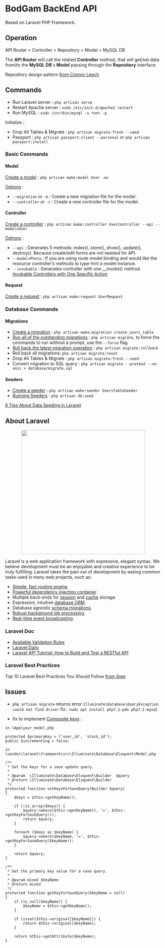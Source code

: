 # BodGam BackEnd API

Based on Laravel PHP Framework.

## Operation

API Router > Controller > Repository > Model > MySQL DB

The **API Router** will call the related **Controller** method, that will get/set data from/to the **MySQL DB**'s **Model** passing through the **Repository** interface.

Repository design pattern [from Connor Leech](https://medium.com/employbl/use-the-repository-design-pattern-in-a-laravel-application-13f0b46a3dce)

## Commands

-   Run Laravel server : `php artisan serve`
-   Restart Apache server : `sudo /etc/init.d/apache2 restart`
-   Run MySQL : `sudo /usr/bin/mysql -u root -p`

Initialize :

-   Drop All Tables & Migrate : `php artisan migrate:fresh --seed`
-   Passport : `php artisan passport:client --personal` or `php artisan passport:install`

### Basic Commands

#### Model

[Create a model](https://laravel.com/docs/5.8/eloquent#defining-models) : `php artisan make:model User -mc`

[Options](https://quickadminpanel.com/blog/list-of-21-artisan-make-commands-with-parameters/) :

-   `--migration` or `-m` : Create a new migration file for the model.
-   `--controller` or `-c` : Create a new controller file for the model.

#### Controller

[Create a controller](https://laravel.com/docs/5.7/controllers) : `php artisan make:controller UserController --api --model=User`

[Options](https://quickadminpanel.com/blog/list-of-21-artisan-make-commands-with-parameters/) :

-   `--api` : Generates 5 methods: index(), store(), show(), update(), destroy(). Because create/edit forms are not needed for API.
-   `--model=Photo` : If you are using route model binding and would like the resource controller’s methods to type-hint a model instance.
-   `--invokable` : Generates controller with one \_\_invoke() method. [Invokable Controllers with One Specific Action](https://laraveldaily.com/invokable-controllers-with-one-specific-action/)

#### Request

[Create a request](https://medium.com/@kamerk22/the-smart-way-to-handle-request-validation-in-laravel-5e8886279271) : `php artisan make:request UserRequest`

### Database Commands

#### Migrations

-   [Create a migration](https://laravel.com/docs/7.x/migrations#generating-migrations) : `php artisan make:migration create_users_table`
-   [Run all of the outstanding migrations](https://laravel.com/docs/7.x/migrations#running-migrations) : `php artisan migrate`, to force the commands to run without a prompt, use the `--force` flag
-   [Roll back the latest migration operation](https://laravel.com/docs/7.x/migrations#rolling-back-migrations) : `php artisan migrate:rollback`
-   Roll back all migrations: `php artisan migrate:reset`
-   Drop All Tables & Migrate : `php artisan migrate:fresh --seed`
-   Convert migration to SQL query : `php artisan migrate --pretend --no-ansi > database/migrate.sql`

#### Seeders

-   [Create a seeder](https://laravel.com/docs/7.x/seeding#writing-seeders) : `php artisan make:seeder UsersTableSeeder`
-   [Running Seeders](https://laravel.com/docs/7.x/seeding#running-seeders) : `php artisan db:seed`

[6 Tips About Data Seeding in Laravel](https://laraveldaily.com/10-tips-about-data-seeding-in-laravel/)

## About Laravel

<p align="center"><img src="https://res.cloudinary.com/dtfbvvkyp/image/upload/v1566331377/laravel-logolockup-cmyk-red.svg" width="400"></p>

Laravel is a web application framework with expressive, elegant syntax. We believe development must be an enjoyable and creative experience to be truly fulfilling. Laravel takes the pain out of development by easing common tasks used in many web projects, such as:

-   [Simple, fast routing engine](https://laravel.com/docs/routing).
-   [Powerful dependency injection container](https://laravel.com/docs/container).
-   Multiple back-ends for [session](https://laravel.com/docs/session) and [cache](https://laravel.com/docs/cache) storage.
-   Expressive, intuitive [database ORM](https://laravel.com/docs/eloquent).
-   Database agnostic [schema migrations](https://laravel.com/docs/migrations).
-   [Robust background job processing](https://laravel.com/docs/queues).
-   [Real-time event broadcasting](https://laravel.com/docs/broadcasting).

### Laravel Doc

-   [Available Validation Rules](https://laravel.com/docs/5.8/validation#available-validation-rules)
-   [Laravel Daily](https://laraveldaily.com/)
-   [Laravel API Tutorial: How to Build and Test a RESTful API](https://www.toptal.com/laravel/restful-laravel-api-tutorial)

### Laravel Best Practices

Top 10 Laravel Best Practices You Should Follow [from Sree](https://www.innofied.com/top-10-laravel-best-practices/)

## Issues

-   `php artisan migrate` returns error `Illuminate\Database\QueryException could not find driver`
    fix : `sudo apt install php7.2-pdo php7.2-mysql`

-   fix to implement [Composite keys](https://stackoverflow.com/questions/36332005/laravel-model-with-two-primary-keys-update) :

```
in \App\your_model.php

protected $primaryKey = ['user_id', 'stock_id'];
public $incrementing = false;

in \vendor\laravel\framework\src\Illuminate\Database\Eloquent\Model.php

/**
 * Set the keys for a save update query.
 *
 * @param  \Illuminate\Database\Eloquent\Builder  $query
 * @return \Illuminate\Database\Eloquent\Builder
 */
protected function setKeysForSaveQuery(Builder $query)
{
    $keys = $this->getKeyName();

    if (!is_array($keys)) {
        $query->where($this->getKeyName(), '=', $this->getKeyForSaveQuery());
        return $query;
    }

    foreach ($keys as $keyName) {
        $query->where($keyName, '=', $this->getKeyForSaveQuery($keyName));
    }

    return $query;
}

/**
 * Get the primary key value for a save query.
 *
 * @param mixed $keyName
 * @return mixed
 */
protected function getKeyForSaveQuery($keyName = null)
{
    if (is_null($keyName)) {
        $keyName = $this->getKeyName();
    }

    if (isset($this->original[$keyName])) {
        return $this->original[$keyName];
    }

    return $this->getAttribute($keyName);
}
```
